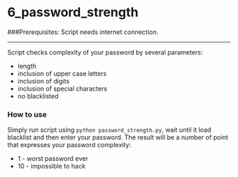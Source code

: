 # 6_password_strength

###Prerequisites:
Script needs internet connection.

---

Script checks complexity of your password by several parameters:
* length
* inclusion of upper case letters
* inclusion of digits
* inclusion of special characters
* no blacklisted

### How to use
Simply run script using `python password_strength.py`, wait until it load blacklist and then enter your password.
The result will be a number of point that expresses your password complexity:
* 1 - worst password ever
* 10 - impossible to hack
